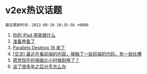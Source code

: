 # v2ex热议话题

`最后更新时间：2022-08-10 10:35:56 +0800`

1. [你的 iPad 用来做什么](https://www.v2ex.com/t/871654)
1. [准备养鱼了](https://www.v2ex.com/t/871647)
1. [Parallels Desktop 18 来了](https://www.v2ex.com/t/871708)
1. [[交流] 最近在看前端的内容，接触了一些前端的代码，有一些吐槽](https://www.v2ex.com/t/871818)
1. [感觉现在的电脑比小时候耐用了？](https://www.v2ex.com/t/871817)
1. [谈了很多年之后分手怎么办](https://www.v2ex.com/t/871612)

